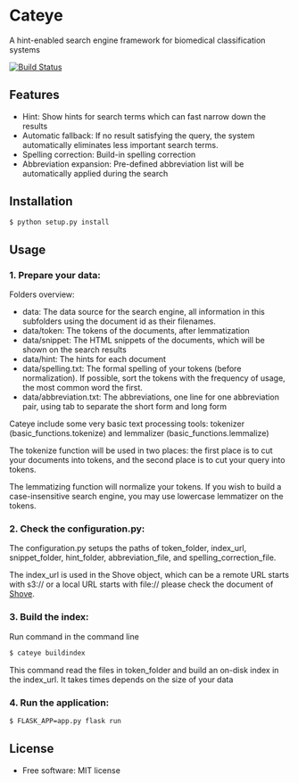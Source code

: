 # Cateye

A hint-enabled search engine framework for biomedical classification systems

[![Build Status](https://travis-ci.org/jeroyang/cateye.svg?branch=master)](https://travis-ci.org/jeroyang/cateye)

## Features
- Hint: Show hints for search terms which can fast narrow down the results
- Automatic fallback: If no result satisfying the query, the system automatically eliminates less important search terms.
- Spelling correction: Build-in spelling correction
- Abbreviation expansion: Pre-defined abbreviation list will be automatically applied during the search

## Installation

```bash
$ python setup.py install
```

## Usage
### 1. Prepare your data:

Folders overview:
  - data: The data source for the search engine, all information in this subfolders using the document id as their filenames.
  - data/token: The tokens of the documents, after lemmatization
  - data/snippet: The HTML snippets of the documents, which will be shown on the search results
  - data/hint: The hints for each document
  - data/spelling.txt: The formal spelling of your tokens (before normalization). If possible, sort the tokens with the frequency of usage, the most common word the first.
  - data/abbreviation.txt: The abbreviations, one line for one abbreviation pair, using tab to separate the short form and long form

Cateye include some very basic text processing tools:
tokenizer (basic_functions.tokenize) and lemmalizer (basic_functions.lemmalize)

The tokenize function will be used in two places: the first place is to cut your documents into tokens, and the second place is to cut your query into tokens.

The lemmatizing function will normalize your tokens. If you wish to build a case-insensitive search engine, you may use lowercase lemmatizer on the tokens.

### 2. Check the configuration.py:
The configuration.py setups the paths of token_folder, index_url, snippet_folder, hint_folder, abbreviation_file, and spelling_correction_file.

The index_url is used in the Shove object, which can be a remote URL starts with s3:// or a local URL starts with file:// please check the document of [Shove](https://pypi.org/project/shove/).

### 3. Build the index:
Run command in the command line
```bash
$ cateye buildindex
```
This command read the files in token_folder and build an on-disk index in the index_url. It takes times depends on the size of your data

### 4. Run the application:
```bash
$ FLASK_APP=app.py flask run
```

## License
* Free software: MIT license
